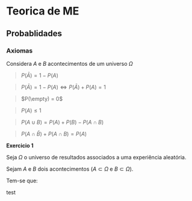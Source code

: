 # Teorica de ME

## Probablidades

### Axiomas
Considera *A* e *B* acontecimentos de um universo $\Omega$

> $P(\bar{A})= 1-P(A)$

> $P(\bar A) = 1 - P(A) \Leftrightarrow P(\bar A) + P(A) = 1$

> $P(\empty) = 0$

> $P(A) \leq 1$

> $P(A \cup B) = P(A) + P(B) - P(A \cap B)$

> $P(A \cap \bar B) + P(A \cap B) = P(A)$

**Exercicio 1**

Seja $\Omega$ o universo de resultados associados a uma experiência aleatória.

Sejam *A* e *B* dois acontecimentos ($A\subset \Omega$ e $B \subset \Omega$).

Tem-se que:

<p stype="text-align:center;">test</p>

